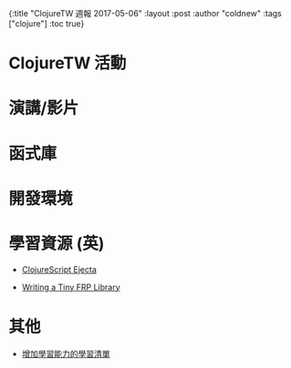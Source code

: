 {:title "ClojureTW 週報 2017-05-06"
:layout :post
:author "coldnew"
:tags  ["clojure"]
:toc true}

# ClojureTW 活動

# 演講/影片


# 函式庫


# 開發環境


# 學習資源 (英)

* [ClojureScript Ejecta](http://blog.fikesfarm.com/posts/2017-04-29-clojurescript-ejecta.html)

* [Writing a Tiny FRP Library](http://www.reinvanderwoerd.nl/blog/2017/04/29/writing-a-tiny-frp-library/?utm_source=Clojure&utm_medium=Atom)

# 其他

* [增加學習能力的學習清單](https://softnshare.wordpress.com/2017/04/30/enhancelearninglist/)
